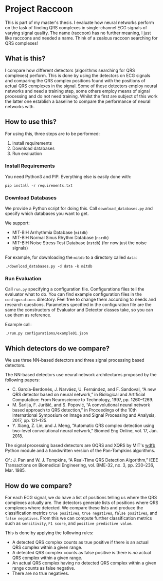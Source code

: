 # Project Raccoon

This is part of my master's thesis. I evaluate how neural networks perform on the task of finding QRS complexes in single-channel ECG signals of varying signal quality. The name (raccoon) has no further meaning, I just like raccoons and needed a name. Think of a zealous raccoon searching for QRS complexes!

## What is this?

I compare how different detectors (algorithms searching for QRS complexes) perform. This is done by using the detectors on ECG signals and comparing the QRS complex positions found with the positions of actual QRS complexes in the signal.
Some of these detectors employ neural networks and need a training step, some others employ means of signal processing and do not need training. Whilst the first are subject of this work the latter one establish a baseline to compare the performance of neural networks with.

## How to use this?

For using this, three steps are to be performed:
1. Install requirements
2. Download databases
3. Run evaluation

### Install Requirements

You need Python3 and PIP. Everything else is easily done with:
```shell
pip install -r requirements.txt
```

### Download Databases

We provide a Python script for doing this. Call `download_databases.py` and specify which databases you want to get.

We support:
 * MIT-BIH Arrhythmia Database (`mitdb`)
 * MIT-BIH Normal Sinus Rhythm Database (`nsrdb`)
 * MIT-BIH Noise Stress Test Database (`nstdb`) (for now just the noise signals)

For example, for downloading the `mitdb` to a directory called `data`:
```shell
./download_databases.py -d data -k mitdb
```

### Run Evaluation

Call `run.py` specifying a configuration file. Configurations files tell the evaluator what to do. You can find example configuration files in the `configurations` directory. Feel free to change them according to needs and research questions. Parameters specified in the configuration file are the same the constructors of Evaluator and Detector classes take, so you can use them as reference.

Example call:
```shell
./run.py configurations/example01.json
```

## Which detectors do we compare?

We use three NN-based detectors and three signal processing based detectors.

The NN-based detectors use neural network architectures proposed by the following papers:
 * C. García-Berdonés, J. Narváez, U. Fernández, and F. Sandoval, “A new QRS detector based on neural network,” in Biological and Artificial Computation: From Neuroscience to Technology, 1997, pp. 1260–1269.
 * M. Šarlija, F. Jurišić, and S. Popović, “A convolutional neural network based approach to QRS detection,” in Proceedings of the 10th
 International Symposium on Image and Signal Processing and Analysis, 2017, pp. 121–125.
 * Y. Xiang, Z. Lin, and J. Meng, “Automatic QRS complex detection using two-level convolutional neural network,” Biomed Eng Online, vol. 17, Jan. 2018.

 The signal processing based detectors are GQRS and XQRS by MIT's [wdfb](https://github.com/MIT-LCP/wfdb-python) Python module and a handwritten version of the Pan-Tompkins algorithms.
 
 Cf.: J. Pan and W. J. Tompkins, “A Real-Time QRS Detection Algorithm,” IEEE Transactions on Biomedical Engineering, vol. BME-32, no. 3, pp. 230–236, Mar. 1985.

## How do we compare?

For each ECG signal, we do have a list of positions telling us where the QRS complexes actually are. The detectors generate lists of positions where QRS complexes where detected. We compare these lists and produce the classification metrics `true positives`, `true negatives`, `false positives`, and `false negatives`. From this we can compute further classification metrics such as `sensitivity`, `F1 score`, and `positive predictive value`.

This is done by applying the following rules:
 * A detected QRS complex counts as true positive if there is an actual QRS complex within a given range.
 * A detected QRS complex counts as false positive is there is *no* actual QRS complex within a given range.
 * An actual QRS complex having no detected QRS complex within a given range counts as false negative.
 * There are no true negatives.
